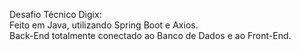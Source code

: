 Desafio Técnico Digix:
<br>
Feito em Java, utilizando Spring Boot e Axios.
<br>
Back-End totalmente conectado ao Banco de Dados e ao Front-End.
